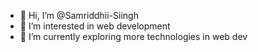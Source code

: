 - 👋 Hi, I’m @Samriddhii-Siingh
- 👀 I’m interested in web development
- 🌱 I’m currently exploring more technologies in web dev

<!---
Samriddhii-Siingh/Samriddhii-Siingh is a ✨ special ✨ repository because its `README.md` (this file) appears on your GitHub profile.
You can click the Preview link to take a look at your changes.
--->
